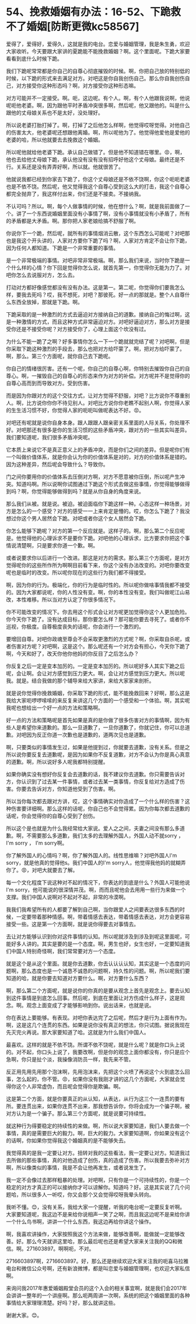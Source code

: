 # 54、挽救婚姻有办法：16-52、下跪救不了婚姻[防断更微kc58567]

爱得了，爱得好，爱得久，这就是我的电台。恋爱与婚姻管理，我是朱生勇，欢迎大家收听。今天要跟大家讲的夏跪能不能挽救婚姻？啊。这个里面呢。下跪大家要看看到底什么时候下跪。

我们下跪呢常常都是你自己的自尊心彻底摧毁的时候。啊，你把自己放的特别低的时候，以下跪的形式来去满足对方。对吧这是你自我创伤自己。那么你自我创伤自己，对方接受你这种形态吗？啊，对方接受你这种形态嘛。

对方可能并不一定接受。啊。呃，这边呢。有个人。啊，有个人他跟我说啊，他说呢呃他老婆。啊，因为跟他平时矛盾冲突很多啊，然后呢，他又跟他的。叫是什么跟他的丈母娘关系也不是太好，没处理好。

所以说老婆打胎打掉了。啊，打掉了之后他怎么样啊，他觉得哎呀觉得。对他自己的伤害太大，他老婆呢还想跟他离婚。啊，所以呢他为了。他觉得他爱他是爱他的老婆的哈，所以他就要去去挽救这个婚姻。

所以呢他就给他老婆下跪。承认自己做错了。但是他不知道错在哪里。😡，啊，他也去给他丈母娘下跪，承认他没有没有没有招呼好他这个丈母娘。最终还是不行。关系还是没有弄弄好啊，所以就。他就很苦了。

他就说我都已经到你家去下跪了，你这个丈母娘还是不依不饶啊，你这个呃呃老婆也是不依不饶。然后呢，他又觉得我这个自尊心受到这么大的打击，我这个自尊心都完全抛弃了，我这样付出来，你们还是不接卖。不接纳我。

不认可吗？所以。啊，每个人做事情的时候，他在想什么？啊，就是我前面做了一个。讲了一个东西说婚姻里面没有小事情了啊，没有小事情就没有小矛盾了，所有的矛盾都是大矛盾。啊。那你把人家老娘给搞不舒服了啊。

你说你下一个跪，然后呢，就所有的事情烟消云散，这个东西怎么可能呢？对吧那也是我这个开头讲的，人家对方要你下跪了吗？啊，人家对方肯定不会让你下跪，因为任何人都知道。下跪是一个非常重要的事情。

是一个非常极端的事情。对吧非常非常极端。啊，那么我们来说，当时你下跪是一个什么样的心情？你下回是觉得你怎么说，就首先第一，你觉得你无能为力了。对吧你怎么去说服对方，怎么去。

打动对方都好像感觉都没有没有办法。这是第一。第二呢，你觉得你们要我怎么样，要我去死吗？哎，我不想死，对吧？那彼死。好一点的那就是。整个人自尊什么东西全放掉，那就是下跪。啊。

下跪采取的是一种激烈的方式去逼迫对方接纳自己的道歉。接纳自己的悔过啊，这是一种激情的方式，而且这种方式非常逼迫对方。对吧好逼迫对方，那么对方是接受你还是不接受你呢？对方接受你了，心理上面这个坎没有过。

为什么不能一跪了之啊？好多事情你怎么一下一个跪就就完结了呢？对吧啊，但是你采取下跪这种激烈的手段去，那么也把对方给吓蒙了。啊，把对方给吓蒙了。啊，那么。第三个方面呢，就你自己去下跪呢。

你自己的情绪很厉害。还有一个呢，你自己的自尊心啊，你特别去摧毁你自己的自尊心。啊，一摧毁自己的自尊心的形态来作为对方的补偿。对方呢并不是觉得你的自尊心高而到而导致对方。受到伤害。

而是因为你跟对方的这个交往方式，让对方觉得不舒服，对吧？比方说你不尊重别人。啊，比方说你你你不待见别人。对吧比方说你你老瞧不起别人啊，你觉得人家的生生活习惯不好，你觉得人家的呃呃叫做呢表达不好。😡。

对吧还有呢就是说你自身本身。跟人跟跟人跟亲密关系里面的人际关系，你处理不好。对吧那还有很多是你的生活习惯的这些矛盾冲突，跟对方的一些其实叫差异。我们要知道呢，我们很多矛盾冲突呢。

它本质上来说它不是真正意义上的矛盾冲突，而是你们之间的差异。但是呢你们有一个叫做价值体系，就是你会认为你的价值体系是对的，对方的价值体系是错的。因为这种差异，然后呢会导致什么？导致你。

门之间你要用你的价值体系去压倒对方啊，对方不愿意被你压倒，所以呢产生冲突。知道吗啊。所以说啊你试图通过下跪这个形式去做这些事情，你觉得能够做得到吗？啊，你觉得能够做得到吗？就是从你自身的角度来说。

那么我们从被。就是说。被迫。被迫面临你下跪这样一种。心态这样一种场景，对方是怎么的一个感受？对方的感受一一上来肯定是懵的。哎，你怎么下跪了？我没想过你这个男人居然会下跪。对吧或者你这个女人居然会下跪。

你怎么能够下跪呢？对方的第一个反应就是。这样子的。啊，那么第二个反应呢是。他觉得他的心理诉求不是要你下跪。对吧他的心理诉求，比方要求你把这个事情说清楚啊，只是要求你道一个歉。啊。

或者说要求你以后进行一个改进。那这是对方的需求。那么第三个方面呢，是对方觉得呢你的这些所作所为啊啊目前看下来，你这个没有办法改变的。对吧你要改变呢也是临时的改变。所以呢你现在的这些行为我们都不得接受。

啊，因为你的行为。极端化，你的行为是临时性的。所以呢你做啥事情我都不接受的。因为大家都说呢，你的人性没有变。啊，你的本性没有变。我们叫做呢江山易改，本性难移。所以当对方认定了你很多情况下。

你不可能改变的情况下。你去用这个形式会让对方呢更加觉得你这个人更加危险。你今天你下跪了。没有达成目标，那你要怎么样？那可能你要去寻死了。或者你不巡视，你极度。自尊极度丧失的话呢，你会进行一个激烈的。

要增回自尊。对吧你政魂至尊会不会采取更激烈的方式呢？啊，你采取自杀呢，或者伤害对方呢？对吧啊，这是这个。那么呢还有一个对方会有担心，今天你下跪了啊，今天和好了，改天你他你他妈的你反目了之后怎么办？

你反复之后一定是变本加厉的。一定是变本加厉的。所以呢好多人其实下跪之后呢，会让啊。会让对方感觉到压力更大。啊，会让对方感觉到压力更大。所以呢我。就是。结合我做的那个辅导来给大家讲，来给大家家来剖析。

就是说你觉得你挽救婚姻，你采取下跪的形式，能不能挽救回来？好啊，那么这是我给大家呃啰啰嗦嗦的来反复来讲这几个方面的一个感受和一个体验。啊，其实呢我呢也想给出一个好一点的方法和策略啊。

好一点的方法和策略呢是首先如果是真的是你做了很多伤害对方的事情啊，因为有些人是希望你来道歉的。那么一旦道歉了，一旦你道歉了，你就记住，你可以总道歉。对吧因为反正你道一次歉也是道歉的，道两次见也是道歉。

啊，只要类似的事情发生过，如果是他提到过，你就要去道歉，没有关系。但是之所以说你要反复去道歉呢，是因为如果你不反复道歉，对方不会认为你是真心真意的道歉。啊，所以说好多人呢我都特别提醒。

如果你确实没有想好你反复会去道歉的话，我不建议你去道歉。你只需要告诉对方，你认识到了过去某一件事情，或者过去某一类事情，你反复给对方造成了伤害。你要去告诉对方，你知道他受到了伤害。啊。

所以当你每次都去跟对方讲，哎，这个事情确实对你造成了一个什么样的伤害？这种伤害要详细啊。那么这样的话呢，你自己也不会觉得累。因为你每次都去道歉的话呢，你会觉得你的自尊心受到了创伤。

所以这个是也就是为什么我经常给大家说。爱人之之间，夫妻之间没有那么多道歉。啊，不需要那么多道歉，我们太多的去理解外国人，外国人动不就sorry ，I'm sorry ， I'm sorry啊。

你了解外国人的心情吗？啊，你了解外国人的。线性思维嘛？对吧外国人I'm sorry，就是他真的觉得他s。我们中国人的I'm sorry人，他觉得我他妈的就糊弄你了。😡，对吧大就要去了解。

每一个文化程度下说这种对不起的情况下，你表达的到底是什么？外国人可能他说I'm sorry，他可能说的很深情并茂。啊，而而且呢他会去用用一些行为来做一个支撑。我们中国人说啊对不起对不起，非常的冷漠啊。

我我们我希望所有的人都要了解到自己啊，当你跟爱人之间要表达很多东西的时候，一定要带着那种情感。啊，带着情感去表达，带着情感去表达，对方会更容易接受一些。这是第一个方面啊，就是说你得要去对事情去。

去让对方能够认识到你对这件事情的认知。所以呢就涉及到涉及到呢这里面呢，可能好多人讲的。其实是要的是一个态度。啊，男生也好，女生也好，一定要知道我们中国人特别奇怪啊，我们常常要对方一个态度。

就是这个是从这个里面。就是你去道歉，你去认认认认知，其实这是一个态度的问题啊，那么态度也是一个诚恳不诚恳的问题啊，持久性的问题。啊，所以呢我们要知道的哈，就是你要去知道对方要什么。啊，对方要什么东西？

啊，那么第二个方面呢，就是说你的你真的是要从观念上首先是观念上。要去认知到这件事情是到底怎么回事。然后呢，到底在里面让对方伤成什么样子，这是观念。啊。观念上面变成了才能够影响到你。说出话来，也就是说。

你在表达上要能够。有表现。对吧你表达完了之后呢，然后才是行为上面有作为。啊，这是这几个连贯的东西。如果是说你没有真正的想法，你只试图。据说我现在先灭完火再说。那大家要知道了哈。这就是为什么我们中国人。

最喜欢。这样的就是不依不饶。所谓不依不饶呢，就是什么呢？就是你口头上说的。对不起，你口头上说了，我要改啊，但是你的观念上面你都没有，你只是应个急啊，你只是扯个淡，我操像消防员一样，我先来不管。

反正用先用先用那个泡沫啊，先用泡沫来，先把这个火喷了再说这个火到底怎么回事，怎么起的，你不管。😡，如果你没有我刚才讲的这几个方面呢，大家就会觉得你这个人非常虚伪，而且呢会觉得你是欺骗。啊。

这是第二个方面，就是你要真正的从认知，从表达，从行为这三个一连贯的要有所。要连贯出来，如果你连贯不出来，那我想告诉你，你将会成为一个骗子啊，被对方认为是一个骗子。那么第三个方面呢，就是说要可持续性。

就这种行为得要稳定的持续性的来做。啊，所以说大家要知道，我们人要去做一个事情，真的是需要巨大的毅力。啊，巨大的毅力。大家要知道啊，你如果没有这个的话啊，你如果你觉得我这个婚姻真的是不能够失去。

我觉得真的是我一定要让对方。扭转对我的这些看法，我一定要让对方。知道我过去所做的那些事情，真的对他造成了创伤，真的造成了伤害。所以我要去弥补对方啊，所以像类似的事情，我是不会让他再发生，或者说发生了。

我一定不会像过去那样粗暴的处理。对吧啊，只有你是一个可持续性的，你是一个稳定的对方才真正的可以接纳你才可以谅解你。知道吗？好。这是其实说了几个问题哈，所以很多人一听哎，你又会那个又会觉得哎呀我晕头转向。

我听不懂。😊，没有关系，我给大家一个提醒，听我的电台呢一定要反复听啊。大家要知道呢，我这边不是来给你说相声一笑了之啊，而且我这边呢不是来给你讲一个什么鸟书啊，讲讲一个什么东西，我这边再给你讲这个操作。

啊，我喜欢讲操作，大家按照我这个方法来做，能够改善啊，能做就一定能够改善。好。那么今天就讲这里哈，那么最后呢也还是希望大家来关注我的QQ和微信。啊。271603897。啊啊呃，不对。

2716603897啊，2716603897。好，那么还是继续欢迎大家关注我的呃喜马拉雅电台和微信公众号啊，还有新浪微博，都是叫恋爱与婚姻管理啊，也欢迎大家私信啊。

来询问我2017年惠爱婚姻殿堂会员的这个入会的相关事宜啊，就是我们会2017年会讲讲一整年的一个讲座啊。那么呃两周讲一次啊，系统的把这个婚姻里面的各种事情给大家理理清楚。好吗？好，那么就讲这些。

谢谢大家。😊。